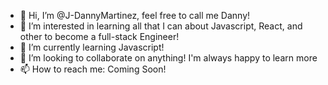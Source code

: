- 👋 Hi, I’m @J-DannyMartinez, feel free to call me Danny!
- 👀 I’m interested in learning all that I can about Javascript, React, and other to become a full-stack Engineer!
- 🌱 I’m currently learning Javascript!
- 💞️ I’m looking to collaborate on anything! I'm always happy to learn more
- 📫 How to reach me: Coming Soon!

<!---
J-DannyMartinez/J-DannyMartinez is a ✨ special ✨ repository because its `README.md` (this file) appears on your GitHub profile.
You can click the Preview link to take a look at your changes.
--->
